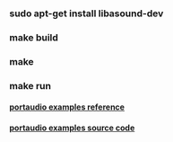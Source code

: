 ### sudo apt-get install libasound-dev

### make build

### make

### make run

#### [portaudio examples reference](http://portaudio.com/docs/v19-doxydocs/dir_d28a4824dc47e487b107a5db32ef43c4.html)

#### [portaudio examples source code](https://github.com/EddieRingle/portaudio/tree/master/examples)
